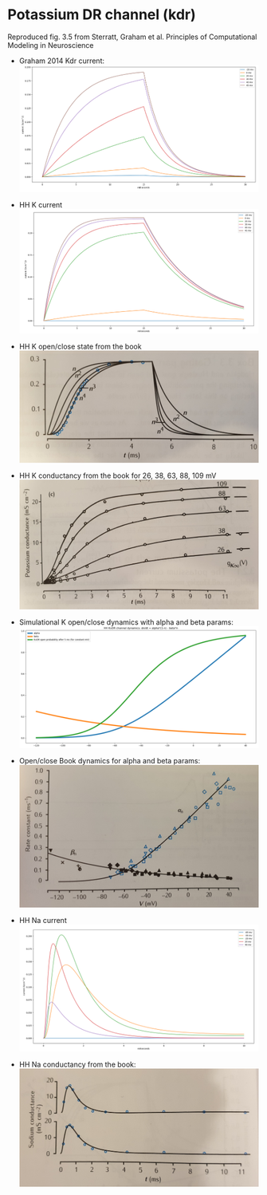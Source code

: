 # Potassium DR channel (kdr)
Reproduced fig. 3.5 from Sterratt, Graham et al. Principles of Computational Modeling in Neuroscience

* Graham 2014 Kdr current:
![Graham 2019 Kdr](img/simulation/graham_2014_kdr_current.png)

* HH K current
![HH K current](img/simulation/hh_k_current.png)

* HH K open/close state from the book
![HH K open/close](img/book/kdrl_open.jpg)

* HH K conductancy from the book for 26, 38, 63, 88, 109 mV
![HH K conductancy](img/book/kdr_conductancy.jpg)

* Simulational K open/close dynamics with alpha and beta params:
![SimulationalK open/close](img/simulation/kdr_open_close_sim.png)

* Open/close Book dynamics for alpha and beta params:
![HH K open/close](img/book/open_close_alpha_beta.jpg)

* HH Na current
![HH Na current](img/simulation/hh_na_current.png)

* HH Na conductancy from the book:
![Simulational Na conductancy](img/book/na_condictancy.jpg)

